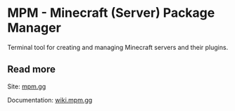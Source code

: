 # MPM - Minecraft (Server) Package Manager
Terminal tool for creating and managing Minecraft servers and their plugins.

## Read more
Site: [mpm.gg](https://mpm.gg)

Documentation: [wiki.mpm.gg](https://wiki.mpm.gg)
